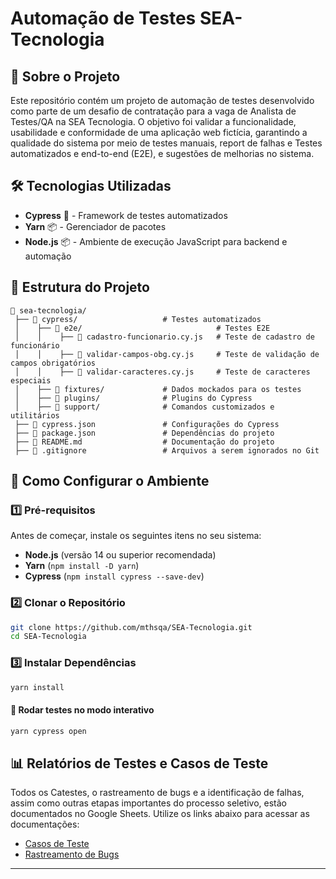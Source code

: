 # Automação de Testes      SEA-Tecnologia 

## 📌 Sobre o Projeto
Este repositório contém um projeto de automação de testes desenvolvido como parte de um desafio de contratação para a vaga de Analista de Testes/QA na SEA Tecnologia. O objetivo foi validar a funcionalidade, usabilidade e conformidade de uma aplicação web fictícia, garantindo a qualidade do sistema por meio de testes manuais, report de falhas e Testes automatizados e end-to-end (E2E), e sugestões de melhorias no sistema.

## 🛠️ Tecnologias Utilizadas

- **Cypress** 🧪 - Framework de testes automatizados
- **Yarn** 📦 - Gerenciador de pacotes
- **Node.js** 📦 - Ambiente de execução JavaScript para backend e automação

## 📂 Estrutura do Projeto

```
📁 sea-tecnologia/
 ├── 📂 cypress/                   # Testes automatizados
 │    ├── 📂 e2e/                              # Testes E2E
 │    │    ├── 📄 cadastro-funcionario.cy.js   # Teste de cadastro de funcionário
 │    │    ├── 📄 validar-campos-obg.cy.js     # Teste de validação de campos obrigatórios
 │    │    ├── 📄 validar-caracteres.cy.js     # Teste de caracteres especiais
 │    ├── 📂 fixtures/             # Dados mockados para os testes
 │    ├── 📂 plugins/              # Plugins do Cypress
 │    ├── 📂 support/              # Comandos customizados e utilitários
 ├── 📄 cypress.json               # Configurações do Cypress
 ├── 📄 package.json               # Dependências do projeto
 ├── 📄 README.md                  # Documentação do projeto
 ├── 📄 .gitignore                 # Arquivos a serem ignorados no Git

```


## 🚀 Como Configurar o Ambiente

### 1️⃣ Pré-requisitos
Antes de começar, instale os seguintes itens no seu sistema:

- **Node.js** (versão 14 ou superior recomendada)
- **Yarn** (`npm install -D yarn`)
- **Cypress** (`npm install cypress --save-dev`)

### 2️⃣ Clonar o Repositório
```bash
git clone https://github.com/mthsqa/SEA-Tecnologia.git
cd SEA-Tecnologia
```

### 3️⃣ Instalar Dependências
```bash
yarn install
```

#### 🔹 Rodar testes no modo interativo
```bash
yarn cypress open
```

## 📊 Relatórios de Testes e Casos de Teste

Todos os Catestes, o rastreamento de bugs e a identificação de falhas, assim como outras etapas importantes do processo seletivo, estão documentados no Google Sheets. Utilize os links abaixo para acessar as documentações:

- [Casos de Teste](https://docs.google.com/spreadsheets/d/1x5fcHXatu7seQ8MZI1WWmLrU_I77L6l74zd2BmOoNP4/edit?usp=sharing)
- [Rastreamento de Bugs](https://docs.google.com/spreadsheets/d/1x5fcHXatu7seQ8MZI1WWmLrU_I77L6l74zd2BmOoNP4/edit?usp=sharing)


---
